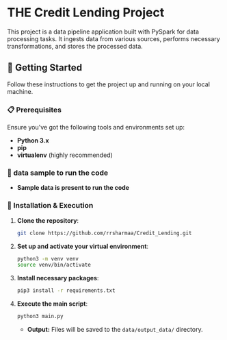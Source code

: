 # THE Credit Lending Project

This project is a data pipeline application built with PySpark for data processing tasks. It ingests data from various sources, performs necessary transformations, and stores the processed data.


## 🚀 Getting Started

Follow these instructions to get the project up and running on your local machine.

### 📋 Prerequisites

Ensure you've got the following tools and environments set up:

- **Python 3.x**
- **pip**
- **virtualenv** (highly recommended)

### 📁 data sample to run the code
- **Sample data is present to run the code** 


### 🔧 Installation & Execution


1. **Clone the repository**:

   ```bash
   git clone https://github.com/rrsharmaa/Credit_Lending.git
   ```

2. **Set up and activate your virtual environment**:

   ```bash
   python3 -m venv venv 
   source venv/bin/activate
   ```

3. **Install necessary packages**:

   ```bash
   pip3 install -r requirements.txt
   ```

4. **Execute the main script**:

   ```bash
   python3 main.py
   ```

   - **Output:** Files will be saved to the `data/output_data/` directory.





